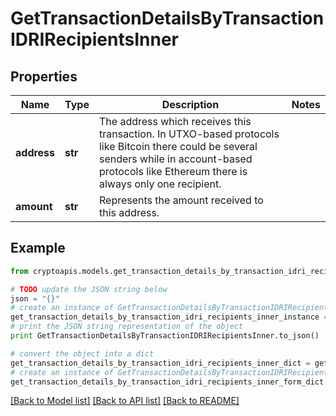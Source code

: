 # GetTransactionDetailsByTransactionIDRIRecipientsInner


## Properties
Name | Type | Description | Notes
------------ | ------------- | ------------- | -------------
**address** | **str** | The address which receives this transaction. In UTXO-based protocols like Bitcoin there could be several senders while in account-based protocols like Ethereum there is always only one recipient. | 
**amount** | **str** | Represents the amount received to this address. | 

## Example

```python
from cryptoapis.models.get_transaction_details_by_transaction_idri_recipients_inner import GetTransactionDetailsByTransactionIDRIRecipientsInner

# TODO update the JSON string below
json = "{}"
# create an instance of GetTransactionDetailsByTransactionIDRIRecipientsInner from a JSON string
get_transaction_details_by_transaction_idri_recipients_inner_instance = GetTransactionDetailsByTransactionIDRIRecipientsInner.from_json(json)
# print the JSON string representation of the object
print GetTransactionDetailsByTransactionIDRIRecipientsInner.to_json()

# convert the object into a dict
get_transaction_details_by_transaction_idri_recipients_inner_dict = get_transaction_details_by_transaction_idri_recipients_inner_instance.to_dict()
# create an instance of GetTransactionDetailsByTransactionIDRIRecipientsInner from a dict
get_transaction_details_by_transaction_idri_recipients_inner_form_dict = get_transaction_details_by_transaction_idri_recipients_inner.from_dict(get_transaction_details_by_transaction_idri_recipients_inner_dict)
```
[[Back to Model list]](../README.md#documentation-for-models) [[Back to API list]](../README.md#documentation-for-api-endpoints) [[Back to README]](../README.md)



